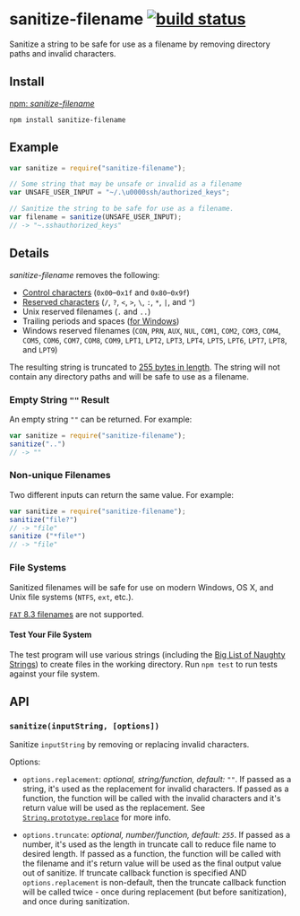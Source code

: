 # sanitize-filename [![build status](https://secure.travis-ci.org/parshap/node-sanitize-filename.svg?branch=master)](http://travis-ci.org/parshap/node-sanitize-filename)

Sanitize a string to be safe for use as a filename by removing directory
paths and invalid characters.

## Install

[npm: *sanitize-filename*](https://www.npmjs.com/package/sanitize-filename)

```
npm install sanitize-filename
```

## Example

```js
var sanitize = require("sanitize-filename");

// Some string that may be unsafe or invalid as a filename
var UNSAFE_USER_INPUT = "~/.\u0000ssh/authorized_keys";

// Sanitize the string to be safe for use as a filename.
var filename = sanitize(UNSAFE_USER_INPUT);
// -> "~.sshauthorized_keys"
```

## Details

*sanitize-filename* removes the following:

 * [Control characters][] (`0x00`–`0x1f` and `0x80`–`0x9f`)
 * [Reserved characters][] (`/`, `?`, `<`, `>`, `\`, `:`, `*`, `|`, and
   `"`)
 * Unix reserved filenames (`.` and `..`)
 * Trailing periods and spaces ([for Windows][windows trailing])
 * Windows reserved filenames (`CON`, `PRN`, `AUX`, `NUL`, `COM1`,
   `COM2`, `COM3`, `COM4`, `COM5`, `COM6`, `COM7`, `COM8`, `COM9`,
   `LPT1`, `LPT2`, `LPT3`, `LPT4`, `LPT5`, `LPT6`, `LPT7`, `LPT8`, and
   `LPT9`)

[control characters]: https://en.wikipedia.org/wiki/C0_and_C1_control_codes
[reserved characters]: https://kb.acronis.com/content/39790
[windows trailing]: https://msdn.microsoft.com/en-us/library/aa365247(v=vs.85).aspx#Naming_Conventions

The resulting string is truncated to [255 bytes in length][255]. The
string will not contain any directory paths and will be safe to use as a
filename.

[255]: http://unix.stackexchange.com/questions/32795/what-is-the-maximum-allowed-filename-and-folder-size-with-ecryptfs

### Empty String `""` Result

An empty string `""` can be returned. For example:

```js
var sanitize = require("sanitize-filename");
sanitize("..")
// -> ""

```

### Non-unique Filenames

Two different inputs can return the same value. For example:

```js
var sanitize = require("sanitize-filename");
sanitize("file?")
// -> "file"
sanitize ("*file*")
// -> "file"
```

### File Systems

Sanitized filenames will be safe for use on modern Windows, OS X, and
Unix file systems (`NTFS`, `ext`, etc.).

[`FAT` 8.3 filenames][8.3] are not supported.

[8.3]: https://en.wikipedia.org/wiki/8.3_filename

#### Test Your File System

The test program will use various strings (including the [Big List of
Naughty Strings][blns]) to create files in the working directory. Run
`npm test` to run tests against your file system.

[blns]: https://github.com/minimaxir/big-list-of-naughty-strings

## API

### `sanitize(inputString, [options])`

Sanitize `inputString` by removing or replacing invalid characters.

Options:

 * `options.replacement`: *optional, string/function, default: `""`*. If passed
 as a string, it's used as the replacement for invalid characters. If passed as
 a function, the function will be called with the invalid characters and it's
 return value will be used as the replacement. See [`String.prototype.replace`](https://developer.mozilla.org/en-US/docs/Web/JavaScript/Reference/Global_Objects/String/replace)
 for more info.

 * `options.truncate`: *optional, number/function, default: `255`*. If passed
 as a number, it's used as the length in truncate call to reduce file name to desired length. 
 If passed as a function, the function will be called with the filename and it's
 return value will be used as the final output value out of sanitize.
 If truncate callback function is specified AND `options.replacement` is non-default,
 then the truncate callback function will be called twice - once during replacement
 (but before sanitization), and once during sanitization.
